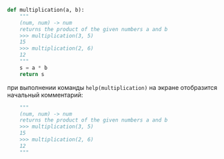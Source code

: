 ```python
def multiplication(a, b):
	"""
	(num, num) -> num 
	returns the product of the given numbers a and b 
	>>> multiplication(3, 5) 
	15 
	>>> multiplication(2, 6) 
	12
	"""
	s = a * b 
	return s
```

при выполнении команды `help(multiplication)` на экране отобразится начальный комментарий:
```python
	"""
	(num, num) -> num 
	returns the product of the given numbers a and b 
	>>> multiplication(3, 5) 
	15 
	>>> multiplication(2, 6) 
	12
	"""
```
